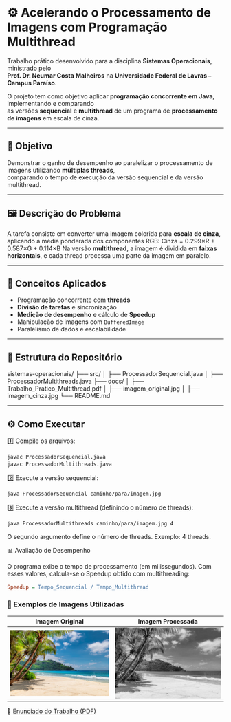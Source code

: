# ⚙️ Acelerando o Processamento de Imagens com Programação Multithread

Trabalho prático desenvolvido para a disciplina **Sistemas Operacionais**, ministrado pelo  
**Prof. Dr. Neumar Costa Malheiros** na **Universidade Federal de Lavras – Campus Paraíso**.

O projeto tem como objetivo aplicar **programação concorrente em Java**, implementando e comparando  
as versões **sequencial** e **multithread** de um programa de **processamento de imagens** em escala de cinza.

---

## 🧩 Objetivo

Demonstrar o ganho de desempenho ao paralelizar o processamento de imagens utilizando **múltiplas threads**,  
comparando o tempo de execução da versão sequencial e da versão multithread.

---

## 🖼️ Descrição do Problema

A tarefa consiste em converter uma imagem colorida para **escala de cinza**, aplicando a média ponderada dos componentes RGB:
Cinza = 0.299×R + 0.587×G + 0.114×B
Na versão **multithread**, a imagem é dividida em **faixas horizontais**, e cada thread processa uma parte da imagem em paralelo.

---

## 🧠 Conceitos Aplicados

- Programação concorrente com **threads**  
- **Divisão de tarefas** e sincronização  
- **Medição de desempenho** e cálculo de **Speedup**  
- Manipulação de imagens com `BufferedImage`  
- Paralelismo de dados e escalabilidade  

---

## 📁 Estrutura do Repositório

sistemas-operacionais/
├── src/
│ ├── ProcessadorSequencial.java
│ ├── ProcessadorMultithreads.java
├── docs/
│ ├── Trabalho_Pratico_Multithread.pdf
│ ├── imagem_original.jpg
│ ├── imagem_cinza.jpg
└── README.md

---

## ⚙️ Como Executar

1️⃣ Compile os arquivos:
```bash
javac ProcessadorSequencial.java
javac ProcessadorMultithreads.java
```

2️⃣ Execute a versão sequencial:

```bash
java ProcessadorSequencial caminho/para/imagem.jpg
```

3️⃣ Execute a versão multithread (definindo o número de threads):

```bash
java ProcessadorMultithreads caminho/para/imagem.jpg 4
```
O segundo argumento define o número de threads. Exemplo: 4 threads.

📊 Avaliação de Desempenho

O programa exibe o tempo de processamento (em milissegundos).
Com esses valores, calcula-se o Speedup obtido com multithreading:
```ini
Speedup = Tempo_Sequencial / Tempo_Multithread
```

### 📸 Exemplos de Imagens Utilizadas

| Imagem Original | Imagem Processada |
|-----------------|-------------------|
| ![Imagem original](./docs/praia.jpg) | ![Imagem processada](./docs/praia_gray_t4.jpg) |

📄 [Enunciado do Trabalho (PDF)](./docs/Trabalho_Pratico_Multithread.pdf)
